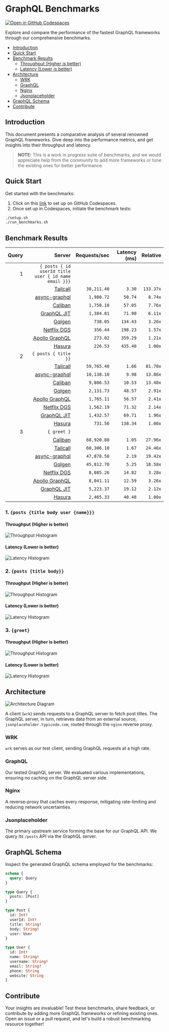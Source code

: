# GraphQL Benchmarks <!-- omit from toc -->

[![Open in GitHub Codespaces](https://github.com/codespaces/badge.svg)](https://codespaces.new/tailcallhq/graphql-benchmarks)

Explore and compare the performance of the fastest GraphQL frameworks through our comprehensive benchmarks.

- [Introduction](#introduction)
- [Quick Start](#quick-start)
- [Benchmark Results](#benchmark-results)
  - [Throughput (Higher is better)](#throughput-higher-is-better)
  - [Latency (Lower is better)](#latency-lower-is-better)
- [Architecture](#architecture)
  - [WRK](#wrk)
  - [GraphQL](#graphql)
  - [Nginx](#nginx)
  - [Jsonplaceholder](#jsonplaceholder)
- [GraphQL Schema](#graphql-schema)
- [Contribute](#contribute)

[Tailcall]: https://github.com/tailcallhq/tailcall
[Gqlgen]: https://github.com/99designs/gqlgen
[Apollo GraphQL]: https://github.com/apollographql/apollo-server
[Netflix DGS]: https://github.com/netflix/dgs-framework
[Caliban]: https://github.com/ghostdogpr/caliban
[async-graphql]: https://github.com/async-graphql/async-graphql
[Hasura]: https://github.com/hasura/graphql-engine
[GraphQL JIT]: https://github.com/zalando-incubator/graphql-jit

## Introduction

This document presents a comparative analysis of several renowned GraphQL frameworks. Dive deep into the performance metrics, and get insights into their throughput and latency.

> **NOTE:** This is a work in progress suite of benchmarks, and we would appreciate help from the community to add more frameworks or tune the existing ones for better performance.

## Quick Start

Get started with the benchmarks:

1. Click on this [link](https://codespaces.new/tailcallhq/graphql-benchmarks) to set up on GitHub Codespaces.
2. Once set up in Codespaces, initiate the benchmark tests:

```bash
./setup.sh
./run_benchmarks.sh
```

## Benchmark Results

<!-- PERFORMANCE_RESULTS_START -->

| Query | Server | Requests/sec | Latency (ms) | Relative |
|-------:|--------:|--------------:|--------------:|---------:|
| 1 | `{ posts { id userId title user { id name email }}}` |
|| [Tailcall] | `30,211.40` | `3.30` | `133.37x` |
|| [async-graphql] | `1,980.72` | `50.74` | `8.74x` |
|| [Caliban] | `1,758.18` | `57.05` | `7.76x` |
|| [GraphQL JIT] | `1,384.81` | `71.90` | `6.11x` |
|| [Gqlgen] | `738.05` | `134.43` | `3.26x` |
|| [Netflix DGS] | `356.44` | `198.23` | `1.57x` |
|| [Apollo GraphQL] | `273.02` | `359.29` | `1.21x` |
|| [Hasura] | `226.53` | `435.40` | `1.00x` |
| 2 | `{ posts { title }}` |
|| [Tailcall] | `59,765.40` | `1.66` | `81.70x` |
|| [async-graphql] | `10,138.10` | `9.98` | `13.86x` |
|| [Caliban] | `9,806.53` | `10.53` | `13.40x` |
|| [Gqlgen] | `2,131.73` | `48.57` | `2.91x` |
|| [Apollo GraphQL] | `1,765.11` | `56.57` | `2.41x` |
|| [Netflix DGS] | `1,562.19` | `71.32` | `2.14x` |
|| [GraphQL JIT] | `1,432.57` | `69.71` | `1.96x` |
|| [Hasura] | `731.56` | `138.34` | `1.00x` |
| 3 | `{ greet }` |
|| [Caliban] | `68,920.80` | `1.05` | `27.96x` |
|| [Tailcall] | `60,306.10` | `1.67` | `24.46x` |
|| [async-graphql] | `47,878.50` | `2.19` | `19.42x` |
|| [Gqlgen] | `45,812.70` | `5.25` | `18.58x` |
|| [Netflix DGS] | `8,085.26` | `14.82` | `3.28x` |
|| [Apollo GraphQL] | `8,041.11` | `12.59` | `3.26x` |
|| [GraphQL JIT] | `5,223.37` | `19.12` | `2.12x` |
|| [Hasura] | `2,465.33` | `40.48` | `1.00x` |

<!-- PERFORMANCE_RESULTS_END -->



### 1. `{posts {title body user {name}}}`
#### Throughput (Higher is better)

![Throughput Histogram](assets/req_sec_histogram1.png)

#### Latency (Lower is better)

![Latency Histogram](assets/latency_histogram1.png)

### 2. `{posts {title body}}`
#### Throughput (Higher is better)

![Throughput Histogram](assets/req_sec_histogram2.png)

#### Latency (Lower is better)

![Latency Histogram](assets/latency_histogram2.png)

### 3. `{greet}`
#### Throughput (Higher is better)

![Throughput Histogram](assets/req_sec_histogram3.png)

#### Latency (Lower is better)

![Latency Histogram](assets/latency_histogram3.png)

## Architecture

![Architecture Diagram](assets/architecture.png)

A client (`wrk`) sends requests to a GraphQL server to fetch post titles. The GraphQL server, in turn, retrieves data from an external source, `jsonplaceholder.typicode.com`, routed through the `nginx` reverse proxy.

### WRK

`wrk` serves as our test client, sending GraphQL requests at a high rate.

### GraphQL

Our tested GraphQL server. We evaluated various implementations, ensuring no caching on the GraphQL server side.

### Nginx

A reverse-proxy that caches every response, mitigating rate-limiting and reducing network uncertainties.

### Jsonplaceholder

The primary upstream service forming the base for our GraphQL API. We query its `/posts` API via the GraphQL server.

## GraphQL Schema

Inspect the generated GraphQL schema employed for the benchmarks:

```graphql
schema {
  query: Query
}

type Query {
  posts: [Post]
}

type Post {
  id: Int!
  userId: Int!
  title: String!
  body: String!
  user: User
}

type User {
  id: Int!
  name: String!
  username: String!
  email: String!
  phone: String
  website: String
}
```

## Contribute

Your insights are invaluable! Test these benchmarks, share feedback, or contribute by adding more GraphQL frameworks or refining existing ones. Open an issue or a pull request, and let's build a robust benchmarking resource together!
